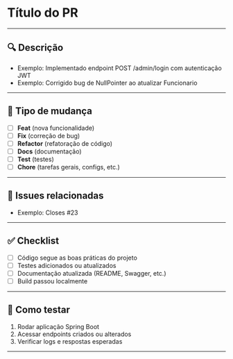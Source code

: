 # Título do PR
<!-- Exemplo: [FEATURE] Criar endpoint de login para Admin -->

---

## 🔍 Descrição
<!-- Descreva brevemente o que foi feito neste PR -->
- Exemplo: Implementado endpoint POST /admin/login com autenticação JWT
- Exemplo: Corrigido bug de NullPointer ao atualizar Funcionario

---

## 🧩 Tipo de mudança
<!-- Marque com 'x' o que se aplica -->
- [ ] **Feat** (nova funcionalidade)
- [ ] **Fix** (correção de bug)
- [ ] **Refactor** (refatoração de código)
- [ ] **Docs** (documentação)
- [ ] **Test** (testes)
- [ ] **Chore** (tarefas gerais, configs, etc.)

---

## 🔗 Issues relacionadas
<!-- Link para issues ou tickets relacionados, se houver -->
- Exemplo: Closes #23

---

## ✅ Checklist
<!-- Marque com 'x' o que foi feito -->
- [ ] Código segue as boas práticas do projeto
- [ ] Testes adicionados ou atualizados
- [ ] Documentação atualizada (README, Swagger, etc.)
- [ ] Build passou localmente

---

## 🚀 Como testar
<!-- Passos para testar as alterações localmente -->
1. Rodar aplicação Spring Boot
2. Acessar endpoints criados ou alterados
3. Verificar logs e respostas esperadas

---

